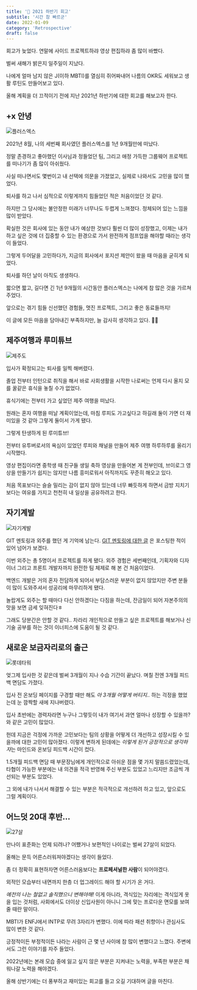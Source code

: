 ```yaml
---
title: '🌴 2021 하반기 회고'
subtitle: '시간 참 빠르군'
date: 2022-01-09
category: 'Retrospective'
draft: false
---
```


회고가 늦었다. 연말에 사이드 프로젝트하랴 영상 편집하랴 좀 많이 바빴다.

벌써 새해가 밝은지 일주일이 지났다.

나에게 얼마 남지 않은 J(이하 MBTI)를 열심히 쥐어짜내어 나름의 OKR도 세워보고 생활 루틴도 만들어보고 있다.

올해 계획을 더 끄적이기 전에 지난 2021년 하반기에 대한 회고를 해보고자 한다.

## +x 안녕

![플러스엑스](images/2022/01.JPG)

2021년 8월, 나의 세번째 회사였던 플러스엑스를 1년 9개월만에 떠났다.

정말 존경하고 좋아했던 이사님과 정들었던 팀, 그리고 애정 가득한 그룹웨어 프로젝트를 떠나기가 좀 많이 아쉬웠다.

사실 떠나면서도 몇번이고 내 선택에 의문을 가졌었고, 실제로 나와서도 고민을 많이 했었다.

퇴사를 하고 나서 심적으로 이렇게까지 힘들었던 적은 처음이었던 것 같다.

하지만 그 당시에는 불안정한 미래가 너무나도 두렵게 느껴졌다. 정체되어 있는 느낌을 많이 받았다.

확실한 것은 회사에 있는 동안 내가 예상한 것보다 훨씬 더 많이 성장했고, 이제는 내가 하고 싶은 것에 더 집중할 수 있는 환경으로 가서 완전하게 점프업을 해야할 때라는 생각이 들었다.

그렇게 두어달을 고민하다가, 지금의 회사에서 포지션 제안이 왔을 때 마음을 굳히게 되었다.

퇴사를 하던 날이 아직도 생생하다.

짧으면 짧고, 길다면 긴 1년 9개월의 시간동안 플러스엑스는 나에게 참 많은 것을 가르쳐주었다.

앞으로는 겪기 힘들 신선했던 경험들, 멋진 프로젝트, 그리고 좋은 동료들까지!

이 글에 모든 마음을 담아내긴 부족하지만, 늘 감사히 생각하고 있다. 🙏🏻

## 제주여행과 루미튜브

![제주도](images/2022/02.png)

입사가 확정되고는 퇴사를 일찍 해버렸다.

졸업 전부터 인턴으로 취직을 해서 바로 사회생활을 시작한 나로써는 언제 다시 올지 모를 꿀같은 휴식을 놓칠 수가 없었다.

휴식기에는 전부터 가고 싶었던 제주 여행을 떠났다.

원래는 혼자 여행을 떠날 계획이었는데, 마침 루피도 가고싶다고 하길래 둘이 가면 더 재미있을 것 같아 그렇게 둘이서 가게 됐다.

그렇게 탄생하게 된 루미튜브!

전부터 유투버로서의 욕심이 있었던 루피와 채널을 만들어 제주 여행 하루하루를 올리기 시작했다.

영상 편집이라면 중학생 때 친구들 생일 축하 영상을 만들어본 게 전부인데, 브이로그 영상을 만들기가 쉽지는 않지만 나름 흥미로워서 아직까지도 꾸준히 해오고 있다.

처음 목표보다는 슬슬 밀리는 감이 없지 않아 있는데 너무 빠듯하게 하면서 금방 지치기보다는 여유를 가지고 천천히 내 일상을 공유하려고 한다.

## 자기계발

![자기계발](images/2022/03.png)

GIT 멘토링과 외주를 했던 게 기억에 남는다. [GIT 멘토링에 대한 글](https://ugaemi.com/retrospect/GIT-AWS-Mentoring/) 은 포스팅한 적이 있어 넘어가 보겠다.

이번 외주는 총 5명이서 프로젝트를 하게 됐다. 외주 경험은 세번째인데, 기획자와 디자이너 그리고 프론트 개발자까지 완전한 팀 체제로 해 본 건 처음이었다.

백엔드 개발은 거의 혼자 전담하게 되어서 부담스러운 부분이 없지 않았지만 주변 분들이 많이 도와주셔서 성공리에 마무리하게 됐다.

놀랍게도 외주는 할 때마다 다신 안하겠다는 다짐을 하는데, 잔금일이 되어 자본주의의 맛을 보면 금세 잊혀진다ㅎ

그래도 당분간은 안할 것 같다.. 차라리 개인적으로 만들고 싶은 프로젝트를 해보거나 신기술 공부를 하는 것이 이너피스에 도움이 될 것 같다.

## 새로운 보금자리로의 출근

![롯데타워](images/2022/04.png)

엊그제 입사한 것 같은데 벌써 3개월이 지나 수습 기간이 끝났다. 며칠 전엔 3개월 피드백 면담도 가졌다.

입사 전 온보딩 페이지를 구경할 때만 해도 *아 3개월 어떻게 버티지..* 하는 걱정을 했었는데 눈 깜짝할 새에 지나버렸다.

입사 초반에는 경력자라면 누구나 그렇듯이 내가 여기서 과연 얼마나 성장할 수 있을까? 와 같은 고민이 많았다.

헌데 지금은 걱정에 가까운 고민보다는 팀의 상황을 어떻게 더 개선하고 성장시킬 수 있을까에 대한 고민이 많아졌다. 이렇게 변하게 된데에는 *이렇게 된거 긍정적으로 생각하자*는 마인드와 온보딩 피드백 시간이 컸다.

1.5개월 피드백 면담 때 부문장님에게 개인적으로 아쉬운 점을 몇 가지 말씀드렸었는데, 타협이 가능한 부분에는 내 의견을 적극 반영해 주신 부분도 있었고 느리지만 조금씩 개선되는 부분도 있었다.

그 외에 내가 나서서 해결할 수 있는 부분은 적극적으로 개선하려 하고 있고, 앞으로도 그럴 계획이다.

## 어느덧 20대 후반...

![27살](images/2022/05.png)

만나이 표준화는 언제 되려나? 어쨌거나 보편적인 나이로는 벌써 27살이 되었다.

올해는 문득 어른스러워져야겠다는 생각이 들었다.

좀 더 정확히 표현하자면 어른스러움보다는 **프로페셔널한 사람**이 되어야겠다.

외적인 모습부터 내면까지 한층 더 업그레이드 해야 할 시기가 온 거다.

*예전의 나는 철없고 솔직했으니 변해야해!* 이게 아니라, 격식있는 자리에는 격식있게 옷을 입는 것처럼, 사회에서도 더이상 신입사원이 아니니 그에 맞는 프로다운 면모를 보여줄 때란 말이다.

MBTI가 ENFJ에서 INTP로 무려 3자리가 변했다. 이에 따라 패션 취향이나 관심사도 많이 변한 것 같다.

긍정적이든 부정적이든 나라는 사람이 근 몇 년 사이에 참 많이 변했다고 느꼈다. 주변에서도 그런 이야기를 자주 들었다.

2022년에는 본래 모습 중에 잃고 싶지 않은 부분은 지켜내는 노력을, 부족한 부분은 채워나갈 노력을 해야겠다.

올해 상반기에는 더 풍부하고 재미있는 회고를 들고 오길 기대하며 글을 마친다.
